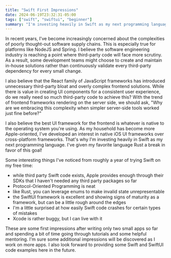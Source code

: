 ```yaml
---
title: "Swift First Impressions"
date: 2024-06-19T23:32:31-05:00
tags: ["swift", "swiftui", "beginner"]
summary: "I'm investing heavily in Swift as my next programming language."
---
```


In recent years, I've become increasingly concerned about the complexities of poorly thought-out software supply chains. This is especially true for platforms like NodeJS and Spring. I believe the software engineering industry is reaching a point where third-party code will face more scrutiny. As a result, some development teams might choose to create and maintain in-house solutions rather than continuously validate every third-party dependency for every small change.

I also believe that the React family of JavaScript frameworks has introduced unnecessary third-party bloat and overly complex frontend solutions. While there is value in creating UI components for a consistent user experience, do we really need so much third-party code to achieve this? With the trend of frontend frameworks rendering on the server side, we should ask, "Why are we embracing this complexity when simpler server-side tools worked just fine before?"

I also believe the best UI framework for the frontend is whatever is native to the operating system you're using. As my household has become more Apple-oriented, I've developed an interest in native iOS UI frameworks over cross-platform frameworks. That's why I'm investing heavily in Swift as my next programming language. I've given my favorite language Rust a break in favor of this goal!

Some interesting things I've noticed from roughly a year of trying Swift on my free time:
- while third party Swift code exists, Apple provides enough through their SDKs that I haven't needed any third party packages so far
- Protocol-Oriented Programming is neat
- like Rust, you can leverage enums to make invalid state unrepresentable
- the SwiftUI framework is excellent and showing signs of maturity as a framework, but can be a little rough around the edges
- I'm a little surprised at how easily Swift code crashes for certain types of mistakes
- Xcode is rather buggy, but I can live with it

These are some first impressions after writing only two small apps so far and spending a bit of time going through tutorials and some helpful mentoring. I'm sure some additional impressions will be discovered as I work on more apps. I also look forward to providing some Swift and SwiftUI code examples here in the future.